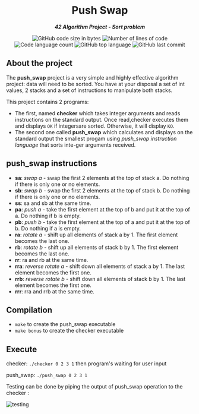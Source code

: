 <h1 align="center">
	Push Swap
</h1>

<p align="center">
	<b><i>42 Algorithm Project - Sort problem</i></b><br>
</p>

<p align="center">
	<img alt="GitHub code size in bytes" src="https://img.shields.io/github/languages/code-size/bperraud/push_swap?color=lightblue" />
	<img alt="Number of lines of code" src="https://img.shields.io/tokei/lines/github/bperraud/push_swap?color=critical" />
	<img alt="Code language count" src="https://img.shields.io/github/languages/count/bperraud/push_swap?color=yellow" />
	<img alt="GitHub top language" src="https://img.shields.io/github/languages/top/bperraud/push_swap?color=blue" />
	<img alt="GitHub last commit" src="https://img.shields.io/github/last-commit/bperraud/push_swap?color=green" />
</p>

## About the project

The **push_swap** project is a very simple and highly effective algorithm project: data will need to be sorted. You have at your disposal a set of int values, 2 stacks and a set of instructions to manipulate both stacks.

This project contains 2 programs:
- The first, named **checker** which takes integer arguments and reads instructions on the standard output. Once read,checker executes them and displays `OK` if integersare sorted. Otherwise, it will display `KO`.
- The second one called **push_swap** which calculates and displays on the standard output the smallest progam using *push_swap instruction language* that sorts inte-ger arguments received.

## push_swap instructions

- **sa**: *swap a* - swap the first 2 elements at the top of stack a. Do nothing if there is only one or no elements.
- **sb**: *swap b* - swap the first 2 elements at the top of stack b. Do nothing if there is only one or no elements.
- **ss**: sa and sb at the same time.
- **pa**: *push a* - take the first element at the top of b and put it at the top of a. Do nothing if b is empty.
- **pb**: *push b* - take the first element at the top of a and put it at the top of b. Do nothing if a is empty.
- **ra**: *rotate a* - shift up all elements of stack a by 1. The first element becomes the last one.
- **rb**: *rotate b* - shift up all elements of stack b by 1. The first element becomes the last one.
- **rr**: ra and rb at the same time.
- **rra**: *reverse rotate a* - shift down all elements of stack a by 1. The last element becomes the first one.
- **rrb**: *reverse rotate b* - shift down all elements of stack b by 1. The last element becomes the first one.
- **rrr**: rra and rrb at the same time.

## Compilation

- `make` to create the push_swap executable
- `make bonus` to create the checker executable

## Execute

checker: `./checker 0 2 3 1` then program's waiting for user input

push_swap: `./push_swap 0 2 3 1`

Testing can be done by piping the output of push_swap operation to the checker :

![testing](https://github.com/bperraud/push_swap/assets/93911934/af8e3b7d-7015-47df-a3dc-9c758e9c7f27)

